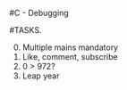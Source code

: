 #C - Debugging

#TASKS.

0. Multiple mains
mandatory
1. Like, comment, subscribe
2. 0 > 972?
3. Leap year
